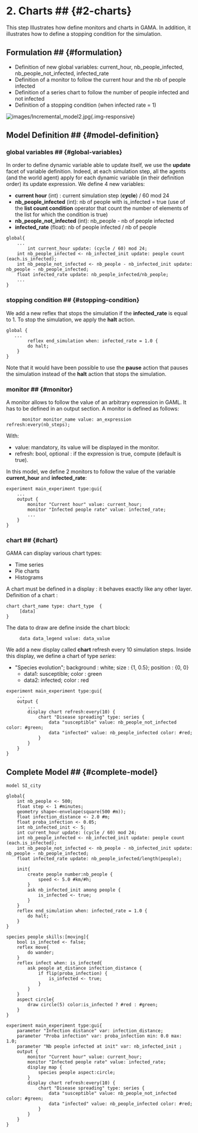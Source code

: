 # 2. Charts ## {#2-charts}
This step Illustrates how define monitors and charts in GAMA. In addition, it illustrates how to define a stopping condition for the simulation.







## Formulation ## {#formulation}
  * Definition of new global variables: current\_hour, nb\_people\_infected, nb\_people\_not\_infected, infected\_rate
  * Definition of a monitor to follow the current hour and the nb of people infected
  * Definition of a series chart to follow the number of people infected and not infected
  * Definition of a stopping condition (when infected rate = 1)

![images/Incremental_model2.jpg](gm_wiki/resources/images/tutorials/Incremental_model2.jpg){.img-responsive}





## Model Definition ## {#model-definition}

### global variables ## {#global-variables}
In order to define dynamic variable able to update itself, we use the **update** facet of variable definition.
Indeed, at each simulation step, all the agents (and the world agent) apply for each dynamic variable (in their definition order) its update expression.
We define 4 new variables:
  * **current hour** (int) : current simulation step (**cycle**) / 60 mod 24
  * **nb\_people\_infected** (int): nb of people with is\_infected = true (use of the **list count condition** operator that count the number of elements of the list for which the condition is true)
  * **nb\_people\_not\_infected** (int): nb\_people - nb of people infected
  * **infected\_rate** (float): nb of people infected / nb of people
```
global{
	...
        int current_hour update: (cycle / 60) mod 24;
	int nb_people_infected <- nb_infected_init update: people count (each.is_infected);
	int nb_people_not_infected <- nb_people - nb_infected_init update: nb_people - nb_people_infected;
	float infected_rate update: nb_people_infected/nb_people;
	...
}
```
### stopping condition ## {#stopping-condition}

We add a new reflex that stops the simulation if the **infected\_rate** is equal to 1. To stop the simulation, we apply the **halt** action.

```
global {
   ...
        reflex end_simulation when: infected_rate = 1.0 {
		do halt;
	}
}
```

Note that it would have been possible to use the **pause** action that pauses the simulation instead of the **halt** action that stops the simulation.

### monitor ## {#monitor}
A monitor allows to follow the value of an arbitrary expression in GAML. It has to be defined in an output section. A monitor is defined as follows:
```
      monitor monitor_name value: an_expression refresh:every(nb_steps);
```

With:
  * value: mandatory, its value will be displayed in the monitor.
  * refresh: bool, optional : if the expression is true, compute (default is true).

In this model, we define 2 monitors to follow the value of the variable **current\_hour** and **infected\_rate**:
```
experiment main_experiment type:gui{
	...
	output {
		monitor "Current hour" value: current_hour;
		monitor "Infected people rate" value: infected_rate;
		...
	}
}
```

### chart ## {#chart}

GAMA can display various chart types:
  * Time series
  * Pie charts
  * Histograms

A chart must be defined in a display : it behaves exactly like any other layer.
Definition of a chart :

```
chart chart_name type: chart_type  {
     [data]
}
```

The data to draw are define inside the chart block:

```
     data data_legend value: data_value
```

We add a new display called **chart** refresh every 10 simulation steps.
Inside this display, we define a chart of type _series_:
  * "Species evolution"; background : white; size : {1, 0.5}; position : {0, 0}
    * data1: susceptible; color : green
    * data2: infected; color : red

```
experiment main_experiment type:gui{
	...
	output {
		...
		display chart refresh:every(10) {
			chart "Disease spreading" type: series {
				data "susceptible" value: nb_people_not_infected color: #green;
				data "infected" value: nb_people_infected color: #red;
			}
		}
	}
}
```




## Complete Model ## {#complete-model}

```
model SI_city

global{
	int nb_people <- 500;
	float step <- 1 #minutes;
	geometry shape<-envelope(square(500 #m));
	float infection_distance <- 2.0 #m;
	float proba_infection <- 0.05;
	int nb_infected_init <- 5;
	int current_hour update: (cycle / 60) mod 24;
	int nb_people_infected <- nb_infected_init update: people count (each.is_infected);
	int nb_people_not_infected <- nb_people - nb_infected_init update: nb_people - nb_people_infected;
	float infected_rate update: nb_people_infected/length(people);
	
	init{
		create people number:nb_people {
			speed <- 5.0 #km/#h;
		}
		ask nb_infected_init among people {
			is_infected <- true;
		}
	}
	reflex end_simulation when: infected_rate = 1.0 {
		do halt;
	}
}

species people skills:[moving]{		
	bool is_infected <- false;
	reflex move{
		do wander;
	}
	reflex infect when: is_infected{
		ask people at_distance infection_distance {
			if flip(proba_infection) {
				is_infected <- true;
			}
		}
	}
	aspect circle{
		draw circle(5) color:is_infected ? #red : #green;
	}
}

experiment main_experiment type:gui{
	parameter "Infection distance" var: infection_distance;
	parameter "Proba infection" var: proba_infection min: 0.0 max: 1.0;
	parameter "Nb people infected at init" var: nb_infected_init ;
	output {
		monitor "Current hour" value: current_hour;
		monitor "Infected people rate" value: infected_rate;
		display map {
			species people aspect:circle;			
		}
		display chart refresh:every(10) {
			chart "Disease spreading" type: series {
				data "susceptible" value: nb_people_not_infected color: #green;
				data "infected" value: nb_people_infected color: #red;
			}
		}
	}
}
```
